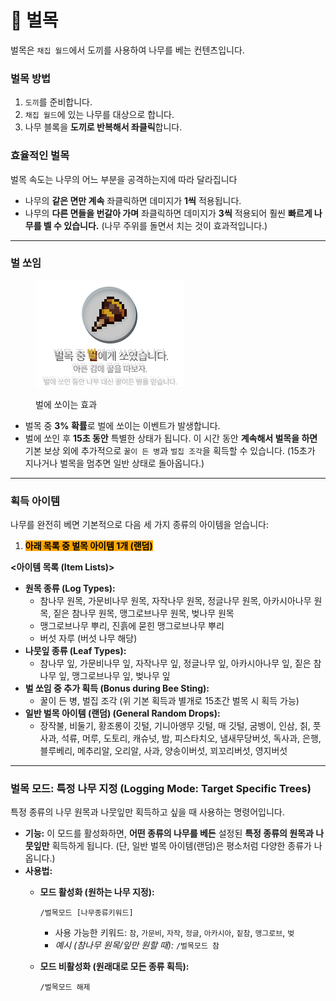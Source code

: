 # 🌲 벌목

벌목은 `채집 월드`에서 도끼를 사용하여 나무를 베는 컨텐츠입니다.

### **벌목 방법**

1. `도끼`를 준비합니다.
2. `채집 월드`에 있는 나무를 대상으로 합니다.
3. 나무 블록을 **도끼로 반복해서 좌클릭**합니다.

### **효율적인 벌목**

벌목 속도는 나무의 어느 부분을 공격하는지에 따라 달라집니다

* 나무의 **같은 면만 계속** 좌클릭하면 데미지가 **1씩** 적용됩니다.
* 나무의 **다른 면들을 번갈아 가며** 좌클릭하면 데미지가 **3씩** 적용되어 훨씬 **빠르게 나무를 벨 수 있습니다.** (나무 주위를 돌면서 치는 것이 효과적입니다.)

***

### **벌 쏘임**

<div align="left"><figure><img src="../../.gitbook/assets/9 (1).png" alt="벌에 쏘이는 효과"><figcaption><p>벌에 쏘이는 효과</p></figcaption></figure></div>

* 벌목 중 **3% 확률**로 벌에 쏘이는 이벤트가 발생합니다.
* 벌에 쏘인 후 **15초 동안** 특별한 상태가 됩니다. 이 시간 동안 **계속해서 벌목을 하면** 기본 보상 외에 추가적으로 `꿀이 든 병`과 `벌집 조각`을 획득할 수 있습니다. (15초가 지나거나 벌목을 멈추면 일반 상태로 돌아옵니다.)

***

### **획득 아이템**

나무를 완전히 베면 기본적으로 다음 세 가지 종류의 아이템을 얻습니다:





1. <mark style="background-color:orange;">**아래 목록 중 벌목 아이템 1개 (랜덤)**</mark>

**<아이템 목록 (Item Lists)>**

* **원목 종류 (Log Types):**
  * 참나무 원목, 가문비나무 원목, 자작나무 원목, 정글나무 원목, 아카시아나무 원목, 짙은 참나무 원목, 맹그로브나무 원목, 벚나무 원목
  * 맹그로브나무 뿌리, 진흙에 묻힌 맹그로브나무 뿌리
  * 버섯 자루 (버섯 나무 해당)
* **나뭇잎 종류 (Leaf Types):**
  * 참나무 잎, 가문비나무 잎, 자작나무 잎, 정글나무 잎, 아카시아나무 잎, 짙은 참나무 잎, 맹그로브나무 잎, 벚나무 잎
* **벌 쏘임 중 추가 획득 (Bonus during Bee Sting):**
  * 꿀이 든 병, 벌집 조각 (위 기본 획득과 별개로 15초간 벌목 시 획득 가능)
* **일반 벌목 아이템 (랜덤) (General Random Drops):**
  * 장작불, 비둘기, 황조롱이 깃털, 기니아앵무 깃털, 매 깃털, 굼벵이, 인삼, 칡, 풋사과, 석류, 머루, 도토리, 캐슈넛, 밤, 피스타치오, 냄새무당버섯, 독사과, 은행, 블루베리, 메추리알, 오리알, 사과, 양송이버섯, 꾀꼬리버섯, 영지버섯

***

### **벌목 모드: 특정 나무 지정 (Logging Mode: Target Specific Trees)**

특정 종류의 나무 원목과 나뭇잎만 획득하고 싶을 때 사용하는 명령어입니다.

* **기능:** 이 모드를 활성화하면, **어떤 종류의 나무를 베든** 설정된 **특정 종류의 원목과 나뭇잎만** 획득하게 됩니다. (단, 일반 벌목 아이템(랜덤)은 평소처럼 다양한 종류가 나옵니다.)
* **사용법:**
  *   **모드 활성화 (원하는 나무 지정):**

      ```
      /벌목모드 [나무종류키워드]
      ```

      * 사용 가능한 키워드: `참`, `가문비`, `자작`, `정글`, `아카시아`, `짙참`, `맹그로브`, `벚`
      * _예시 (참나무 원목/잎만 원할 때):_ `/벌목모드 참`
  *   **모드 비활성화 (원래대로 모든 종류 획득):**

      ```
      /벌목모드 해제
      ```
